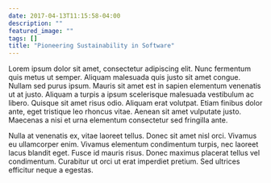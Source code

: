 ```yaml
---
date: 2017-04-13T11:15:58-04:00
description: ""
featured_image: ""
tags: []
title: "Pioneering Sustainability in Software"
---
```


Lorem ipsum dolor sit amet, consectetur adipiscing elit. Nunc fermentum quis metus ut semper. Aliquam malesuada quis justo sit amet congue. Nullam sed purus ipsum. Mauris sit amet est in sapien elementum venenatis ut at justo. Aliquam a turpis a ipsum scelerisque malesuada vestibulum ac libero. Quisque sit amet risus odio. Aliquam erat volutpat. Etiam finibus dolor ante, eget tristique leo rhoncus vitae. Aenean sit amet vulputate justo. Maecenas a nisi et urna elementum consectetur sed fringilla ante.

Nulla at venenatis ex, vitae laoreet tellus. Donec sit amet nisl orci. Vivamus eu ullamcorper enim. Vivamus elementum condimentum turpis, nec laoreet lacus blandit eget. Fusce id mauris risus. Donec maximus placerat tellus vel condimentum. Curabitur ut orci ut erat imperdiet pretium. Sed ultrices efficitur neque a egestas. 